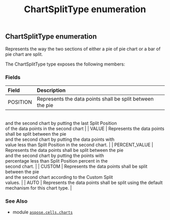 ﻿---
title: ChartSplitType enumeration
second_title: Aspose.Cells for Python via .NET API References
description: 
type: docs
weight: 430
url: /aspose.cells.charts/chartsplittype/
is_root: false
---

## ChartSplitType enumeration

Represents the way the two sections of either a pie of pie chart or a bar of pie chart are split.



The ChartSplitType type exposes the following members:

### Fields
| Field | Description |
| :- | :- |
| POSITION | Represents the data points shall be split between the pie<br/>and the second chart by putting the last Split Position<br/>of the data points in the second chart |
| VALUE | Represents the data points shall be split between the pie<br/>and the second chart by putting the data points with<br/>value less than Split Position in the second chart. |
| PERCENT_VALUE | Represents the data points shall be split between the pie<br/>and the second chart by putting the points with<br/>percentage less than Split Position percent in the<br/>second chart. |
| CUSTOM | Represents the data points shall be split between the pie<br/>and the second chart according to the Custom Split<br/>values. |
| AUTO | Represents the data points shall be split using the default<br/>mechanism for this chart type. |



### See Also
* module [`aspose.cells.charts`](..)
